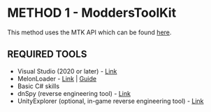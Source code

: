 # METHOD 1 - ModdersToolKit

This method uses the MTK API which can be found [here](https://github.com/CMDR-3/ModdersToolKit).

## REQUIRED TOOLS
- Visual Studio (2020 or later) - [Link](https://visualstudio.microsoft.com/downloads/)
- MelonLoader - [Link](https://github.com/LavaGang/MelonLoader) | [Guide](https://github.com/LavaGang/MelonLoader#how-to-manually-use-melonloader)
- Basic C# skills
- dnSpy (reverse engineering tool) - [Link](https://github.com/dnSpy/dnSpy)
- UnityExplorer (optional, in-game reverse engineering tool) - [Link](https://github.com/sinai-dev/UnityExplorer)

